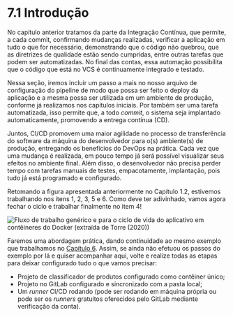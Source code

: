 # 7.1 Introdução

No capítulo anterior tratamos da parte da Integração Contínua, que permite, a cada commit, confirmando mudanças realizadas, verificar a aplicação em tudo o que for necessário, demonstrando que o código não quebrou, que as diretrizes de qualidade estão sendo cumpridas, entre outras tarefas que podem ser automatizadas. No final das contas, essa automação possibilita que o código que está no VCS é continuamente integrado e testado.

Nessa seção, iremos incluir um passo a mais no nosso arquivo de configuração do pipeline de modo que possa ser feito o deploy da aplicação e a mesma possa ser utilizada em um ambiente de produção, conforme já realizamos nos capítulos iniciais. Por também ser uma tarefa automatizada, isso permite que, a todo _commit_, o sistema seja implantado automaticamente, promovendo a entrega contínua (CD).

Juntos, CI/CD promovem uma maior agilidade no processo de transferência do software da máquina do desenvolvedor para o(s) ambiente(s) de produção, entregando os benefícios do DevOps na prática. Cada vez que uma mudança é realizada, em pouco tempo já será possível visualizar seus efeitos no ambiente final. Além disso, o desenvolvedor não precisa perder tempo com tarefas manuais de testes, empacotamente, implantação, pois tudo já está programado e configurado.

Retomando a figura apresentada anteriormente no Capítulo 1.2, estivemos trabalhando nos itens 1, 2, 3, 5 e 6. Como deve ter adivinhado, vamos agora fechar o ciclo e trabalhar finalmente no item 4!

![Fluxo de trabalho genérico e para o ciclo de vida do aplicativo em contêineres do Docker (extraída de Torre (2020))](https://docs.microsoft.com/pt-br/dotnet/architecture/containerized-lifecycle/docker-application-lifecycle/media/containers-foundation-for-devops-collaboration/generic-end-to-enddpcker-app-life-cycle.png)

Faremos uma abordagem prática, dando continuidade ao mesmo exemplo que trabalhamos no [Capítulo 6](../6-integracao-continua/6-1-introducao.md). Assim, se ainda não efetuou os passos do exemplo por lá e quiser acompanhar aqui, volte e realize todas as etapas para deixar configurado tudo o que vamos precisar:

* Projeto de classificador de produtos configurado como contêiner único;
* Projeto no GitLab configurado e sincronizado com a pasta local;
* Um _runner_ CI/CD rodando (pode ser rodando em máquina própria ou pode ser os _runners_ gratuitos oferecidos pelo GitLab mediante verificação da conta).
